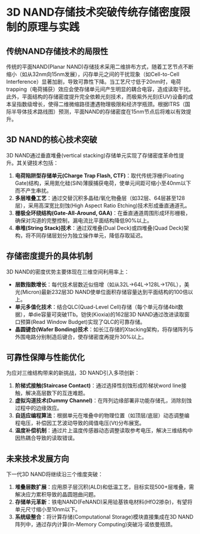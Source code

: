 # 3D NAND存储技术突破传统存储密度限制的原理与实践

## 传统NAND存储技术的局限性

传统的平面NAND(Planar NAND)存储技术采用二维排布方式，随着工艺节点不断缩小（如从32nm向15nm发展），闪存单元之间的干扰现象（如Cell-to-Cell Interference）显著加剧，导致可靠性下降。当工艺尺寸低于20nm时，电荷 trapping（电荷捕获）效应会使存储单元间产生明显的耦合电容，造成读取干扰。此外，平面结构的存储密度提升完全依赖光刻技术，而极紫外光刻(EUV)设备的成本呈指数级增长，使得二维微缩路径遭遇物理极限和经济学瓶颈。根据ITRS（国际半导体技术路线图）预测，平面NAND的存储密度在15nm节点后将难以有效提升。

## 3D NAND的核心技术突破

3D NAND通过垂直堆叠(vertical stacking)存储单元实现了存储密度革命性提升。其关键技术包括：
1. **电荷陷阱型存储单元(Charge Trap Flash, CTF)**：取代传统浮栅(Floating Gate)结构，采用氮化硅(SiN)薄膜捕获电荷，使单元间距可缩小至40nm以下而不产生串扰。
2. **多层堆叠工艺**：通过交替沉积多晶硅/氧化物叠层（如32层、64层甚至128层），采用高深宽比刻蚀(High Aspect Ratio Etching)技术形成垂直通道孔。
3. **栅极全环绕结构(Gate-All-Around, GAA)**：在垂直通道周围形成环形栅极，确保对沟道的完整控制，漏电流比平面结构降低90%以上。
4. **串堆(String Stack)技术**：通过双堆叠(Dual Deck)或四堆叠(Quad Deck)架构，将不同存储层划分为独立操作单元，降低存取延迟。

## 存储密度提升的具体机制

3D NAND的密度优势主要体现在三维空间利用率上：
- **层数指数增长**：每代技术层数近似倍增（如从32L→64L→128L→176L），美光(Micron)最新232层3D NAND使单位面积存储容量达到平面结构的100倍以上。
- **单元多值化技术**：结合QLC(Quad-Level Cell)存储（每个单元存储4bit数据），单die容量可突破1Tb。铠侠(Kioxia)的162层3D NAND通过改进读取窗口预算(Read Window Budget)实现了QLC的可靠存储。
- **晶圆键合(Wafer Bonding)技术**：如长江存储的Xtacking架构，将存储阵列与外围电路分别制造后键合，使存储密度再提升30%以上。

## 可靠性保障与性能优化

为应对三维结构带来的新挑战，3D NAND引入多项创新：
1. **阶梯式接触(Staircase Contact)**：通过选择性刻蚀形成阶梯状word line接触，解决高层数下的互连难题。
2. **虚拟沟道技术(Dummy Channel)**：在阵列边缘部署非功能存储孔，消除刻蚀过程中的边缘效应。
3. **自适应编程算法**：根据单元在堆叠中的物理位置（如顶层/底层）动态调整编程电压，补偿因工艺波动导致的阈值电压(Vt)分布展宽。
4. **温度补偿机制**：通过片上温度传感器动态调整读取参考电压，解决三维结构中因热耦合导致的读取错误。

## 未来技术发展方向

下一代3D NAND将继续沿三个维度突破：
1. **堆叠层数扩展**：应用原子层沉积(ALD)和低温工艺，目标实现500+层堆叠，需解决应力累积导致的晶圆翘曲问题。
2. **存储单元革新**：铁电NAND(FeNAND)采用铪基铁电材料(HfO2掺杂)，有望将单元尺寸缩小至10nm以下。
3. **系统级整合**：将计算存储(Computational Storage)模块直接集成在3D NAND阵列中，通过存内计算(In-Memory Computing)突破冯·诺依曼瓶颈。